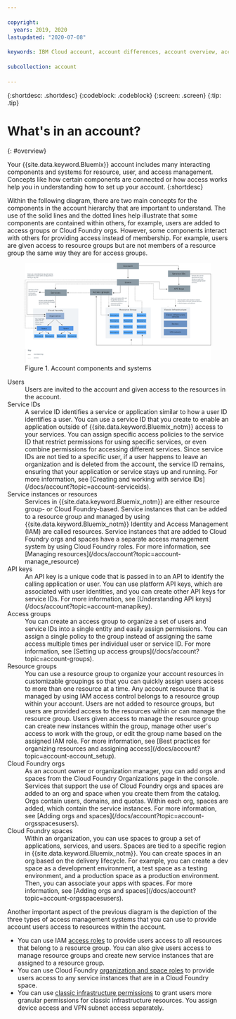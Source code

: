 ```yaml
---

copyright:
  years: 2019, 2020
lastupdated: "2020-07-08"

keywords: IBM Cloud account, account differences, account overview, account components, resource, Cloud Foundry, API key, users

subcollection: account

---
```


{:shortdesc: .shortdesc}
{:codeblock: .codeblock}
{:screen: .screen}
{:tip: .tip}


# What's in an account?
{: #overview}

Your {{site.data.keyword.Bluemix}} account includes many interacting components and systems for resource, user, and access management. Concepts like how certain components are connected or how access works help you in understanding how to set up your account.
{:shortdesc}

Within the following diagram, there are two main concepts for the components in the account hierarchy that are important to understand. The use of the solid lines and the dotted lines help illustrate that some components are contained within others, for example, users are added to access groups or Cloud Foundry orgs. However, some components interact with others for providing access instead of membership. For example, users are given access to resource groups but are not members of a resource group the same way they are for access groups.

<figure>
<a href="https://cloud.ibm.com/docs/api/content/account/images/account_diagram.svg">
<img src="images/account_diagram.svg" alt="A diagram that shows the components in an account, including services, users, and the subcomponents of each."></a>
<figcaption>Figure 1. Account components and systems</figcaption>
</figure>


<dl>
<dt>Users</dt>
<dd>Users are invited to the account and given access to the resources in the account.</dd>
<dt>Service IDs</dt>
<dd>A service ID identifies a service or application similar to how a user ID identifies a user. You can use a service ID that you create to enable an application outside of {{site.data.keyword.Bluemix_notm}} access to your services. You can assign specific access policies to the service ID that restrict permissions for using specific services, or even combine permissions for accessing different services. Since service IDs are not tied to a specific user, if a user happens to leave an organization and is deleted from the account, the service ID remains, ensuring that your application or service stays up and running. For more information, see [Creating and working with service IDs](/docs/account?topic=account-serviceids).</dd>
<dt>Service instances or resources</dt>
<dd>Services in {{site.data.keyword.Bluemix_notm}} are either resource group- or Cloud Foundry-based. Service instances that can be added to a resource group and managed by using {{site.data.keyword.Bluemix_notm}} Identity and Access Management (IAM) are called resources. Service instances that are added to Cloud Foundry orgs and spaces have a separate access management system by using Cloud Foundry roles. For more information, see [Managing resources](/docs/account?topic=account-manage_resource)</dd>
<dt>API keys</dt>
<dd>An API key is a unique code that is passed in to an API to identify the calling application or user. You can use platform API keys, which are associated with user identities, and you can create other API keys for service IDs. For more information, see [Understanding API keys](/docs/account?topic=account-manapikey).</dd>
<dt>Access groups</dt>
<dd>You can create an access group to organize a set of users and service IDs into a single entity and easily assign permissions. You can assign a single policy to the group instead of assigning the same access multiple times per individual user or service ID. For more information, see [Setting up access groups](/docs/account?topic=account-groups).</dd>
<dt>Resource groups</dt>
<dd>You can use a resource group to organize your account resources in customizable groupings so that you can quickly assign users access to more than one resource at a time. Any account resource that is managed by using IAM access control belongs to a resource group within your account. Users are not added to resource groups, but users are provided access to the resources within or can manage the resource group. Users given access to manage the resource group can create new instances within the group, manage other user's access to work with the group, or edit the group name based on the assigned IAM role. For more information, see [Best practices for organizing resources and assigning access](/docs/account?topic=account-account_setup).</dd>
<dt>Cloud Foundry orgs</dt>
<dd>As an account owner or organization manager, you can add orgs and spaces from the Cloud Foundry Organizations page in the console. Services that support the use of Cloud Foundry orgs and spaces are added to an org and space when you create them from the catalog. Orgs contain users, domains, and quotas. Within each org, spaces are added, which contain the service instances. For more information, see [Adding orgs and spaces](/docs/account?topic=account-orgsspacesusers).</dd>
<dt>Cloud Foundry spaces</dt>
<dd>Within an organization, you can use spaces to group a set of applications, services, and users. Spaces are tied to a specific region in {{site.data.keyword.Bluemix_notm}}. You can create spaces in an org based on the delivery lifecycle. For example, you can create a dev space as a development environment, a test space as a testing environment, and a production space as a production environment. Then, you can associate your apps with spaces. For more information, see [Adding orgs and spaces](/docs/account?topic=account-orgsspacesusers).</dd>
</dl>

Another important aspect of the previous diagram is the depiction of the three types of access management systems that you can use to provide account users access to resources within the account.

  * You can use IAM [access roles](/docs/account?topic=account-userroles) to provide users access to all resources that belong to a resource group. You can also give users access to manage resource groups and create new service instances that are assigned to a resource group.
  * You can use Cloud Foundry [organization and space roles](/docs/account?topic=account-cfaccess) to provide users access to any service instances that are in a Cloud Foundry space.
  * You can use [classic infrastructure permissions](/docs/account?topic=account-infrapermission) to grant users more granular permissions for classic infrastructure resources. You assign device access and VPN subnet access separately.

